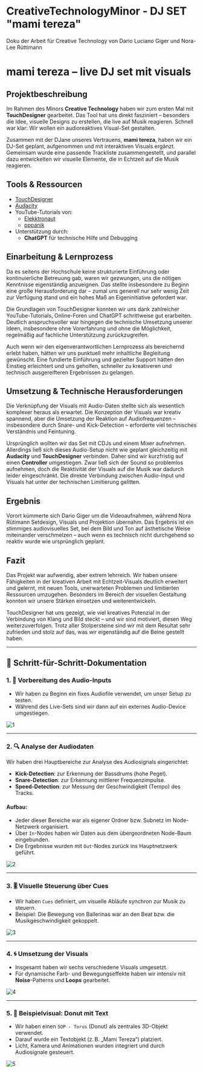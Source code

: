 # CreativeTechnologyMinor - DJ SET "mami tereza"
Doku der Arbeit für Creative Technology von Dario Luciano Giger und Nora-Lee Rüttimann

# mami tereza – live DJ set mit visuals

## Projektbeschreibung

Im Rahmen des Minors **Creative Technology** haben wir zum ersten Mal mit **TouchDesigner** gearbeitet. Das Tool hat uns direkt fasziniert – besonders die Idee, visuelle Designs zu erstellen, die live auf Musik reagieren. Schnell war klar: Wir wollen ein audioreaktives Visual-Set gestalten.

Zusammen mit der DJane unseres Vertrauens, **mami tereza**, haben wir ein DJ-Set geplant, aufgenommen und mit interaktiven Visuals ergänzt. Gemeinsam wurde eine passende Trackliste zusammengestellt, und parallel dazu entwickelten wir visuelle Elemente, die in Echtzeit auf die Musik reagieren.

## Tools & Ressourcen

- [TouchDesigner](https://derivative.ca/)
- [Audacity](https://www.audacityteam.org/)
- YouTube-Tutorials von:
  - [Elekktronaut](https://www.youtube.com/@elekktronaut)
  - [pppanik](https://www.youtube.com/@pppanik)
- Unterstützung durch:
  - **ChatGPT** für technische Hilfe und Debugging

## Einarbeitung & Lernprozess

Da es seitens der Hochschule keine strukturierte Einführung oder kontinuierliche Betreuung gab, waren wir gezwungen, uns die nötigen Kenntnisse eigenständig anzueignen. Das stellte insbesondere zu Beginn eine große Herausforderung dar – zumal uns generell nur sehr wenig Zeit zur Verfügung stand und ein hohes Maß an Eigeninitiative gefordert war.

Die Grundlagen von TouchDesigner konnten wir uns dank zahlreicher YouTube-Tutorials, Online-Foren und ChatGPT schrittweise gut erarbeiten. Deutlich anspruchsvoller war hingegen die technische Umsetzung unserer Ideen, insbesondere ohne Vorerfahrung und ohne die Möglichkeit, regelmäßig auf fachliche Unterstützung zurückzugreifen.

Auch wenn wir den eigenverantwortlichen Lernprozess als bereichernd erlebt haben, hätten wir uns punktuell mehr inhaltliche Begleitung gewünscht. Eine fundierte Einführung und gezielter Support hätten den Einstieg erleichtert und uns geholfen, schneller zu kreativeren und technisch ausgereifteren Ergebnissen zu gelangen.

## Umsetzung & Technische Herausforderungen

Die Verknüpfung der Visuals mit Audio-Daten stellte sich als wesentlich komplexer heraus als erwartet. Die Konzeption der Visuals war kreativ spannend, aber die Umsetzung der Reaktion auf Audiofrequenzen – insbesondere durch Snare- und Kick-Detection – erforderte viel technisches Verständnis und Feintuning.

Ursprünglich wollten wir das Set mit CDJs und einem Mixer aufnehmen. Allerdings ließ sich dieses Audio-Setup nicht wie geplant gleichzeitig mit **Audacity** und **TouchDesigner** verbinden. Daher sind wir kurzfristig auf einen **Controller** umgestiegen. Zwar ließ sich der Sound so problemlos aufnehmen, doch die Reaktivität der Visuals auf die Musik war dadurch leider eingeschränkt. Die direkte Verbindung zwischen Audio-Input und Visuals hat unter der technischen Limitierung gelitten.

## Ergebnis

Vorort kümmerte sich Dario Giger um die Videoaufnahmen, während Nora Rütimann Setdesign, Visuals und Projektion übernahm. Das Ergebnis ist ein stimmiges audiovisuelles Set, bei dem Bild und Ton auf ästhetische Weise miteinander verschmelzen – auch wenn es technisch nicht durchgehend so reaktiv wurde wie ursprünglich geplant.

## Fazit

Das Projekt war aufwendig, aber extrem lehrreich. Wir haben unsere Fähigkeiten in der kreativen Arbeit mit Echtzeit-Visuals deutlich erweitert und gelernt, mit neuen Tools, unerwarteten Problemen und limitierten Ressourcen umzugehen. Besonders im Bereich der visuellen Gestaltung konnten wir unsere Stärken einsetzen und weiterentwickeln.

TouchDesigner hat uns gezeigt, wie viel kreatives Potenzial in der Verbindung von Klang und Bild steckt – und wir sind motiviert, diesen Weg weiterzuverfolgen. Trotz aller Stolpersteine sind wir mit dem Resultat sehr zufrieden und stolz auf das, was wir eigenständig auf die Beine gestellt haben.

---

## 📝 Schritt-für-Schritt-Dokumentation

### 1. 🎵 Vorbereitung des Audio-Inputs

- Wir haben zu Beginn ein fixes Audiofile verwendet, um unser Setup zu testen.
- Während des Live-Sets sind wir dann auf ein externes Audio-Device umgestiegen.

![1](https://github.com/user-attachments/assets/e430f880-a935-454b-9e7d-76c245e06005)

---

### 2. 🔍 Analyse der Audiodaten

Wir haben drei Hauptbereiche zur Analyse des Audiosignals eingerichtet:

- **Kick-Detection**: zur Erkennung der Bassdrums (hohe Pegel).
- **Snare-Detection**: zur Erkennung mittlerer Frequenzimpulse.
- **Speed-Detection**: zur Messung der Geschwindigkeit (Tempo) des Tracks.

#### Aufbau:

- Jeder dieser Bereiche war als eigener Ordner bzw. Subnetz im Node-Netzwerk organisiert.
- Über `In`-Nodes haben wir Daten aus dem übergeordneten Node-Baum eingebunden.
- Die Ergebnisse wurden mit `Out`-Nodes zurück ins Hauptnetzwerk geführt.

![2](https://github.com/user-attachments/assets/908beaef-1d76-4387-85dd-07a36ece78bc)

---

### 3. 🎚 Visuelle Steuerung über Cues

- Wir haben `Cues` definiert, um visuelle Abläufe synchron zur Musik zu steuern.
- Beispiel: Die Bewegung von Ballerinas war an den Beat bzw. die Musikgeschwindigkeit gekoppelt.

![3](https://github.com/user-attachments/assets/40426221-b4ec-499d-bd28-92148d89a193)

---

### 4. 🌀 Umsetzung der Visuals

- Insgesamt haben wir sechs verschiedene Visuals umgesetzt.
- Für dynamische Farb- und Bewegungseffekte haben wir intensiv mit **Noise**-Patterns und **Loops** gearbeitet.

![4](https://github.com/user-attachments/assets/e4a027e5-2c86-41d4-af13-9a500ef3541a)


---

### 5. 🍩 Beispielvisual: Donut mit Text

- Wir haben einen `SOP - Torus` (Donut) als zentrales 3D-Objekt verwendet.
- Darauf wurde ein Textobjekt (z. B. „Mami Tereza“) platziert.
- Licht, Kamera und Animationen wurden integriert und durch Audiosignale gesteuert.

![5](https://github.com/user-attachments/assets/ba10db3f-3a43-4e02-a7e6-710dfc8be0ae)

